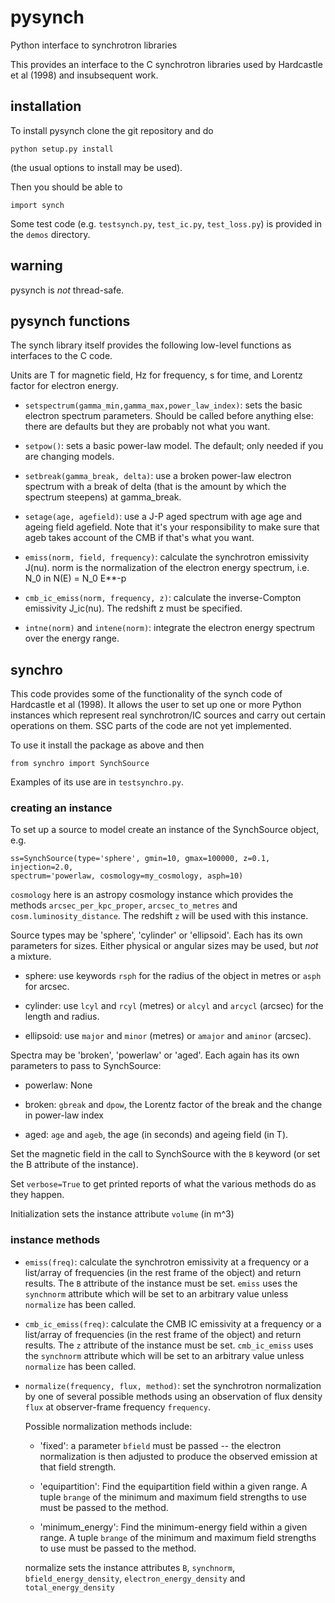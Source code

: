 # pysynch
Python interface to synchrotron libraries

This provides an interface to the C synchrotron libraries used by Hardcastle et al (1998) and insubsequent work.

## installation

To install pysynch clone the git repository and do

```
python setup.py install
```

(the usual options to install may be used).

Then you should be able to

```
import synch
```

Some test code (e.g. `testsynch.py`, `test_ic.py`, `test_loss.py`) is provided in the `demos` directory.

## warning

pysynch is *not* thread-safe.

## pysynch functions

The synch library itself provides the following low-level functions as
interfaces to the C code.

Units are T for magnetic field, Hz for frequency, s for time, and
Lorentz factor for electron energy.

* `setspectrum(gamma_min,gamma_max,power_law_index)`: sets the basic
  electron spectrum parameters. Should be called before anything else:
  there are defaults but they are probably not what you want.

* `setpow()`: sets a basic power-law model. The default; only needed
  if you are changing models.

* `setbreak(gamma_break, delta)`: use a broken power-law electron
  spectrum with a break of delta (that is the amount by which the
  spectrum steepens) at gamma_break.

* `setage(age, agefield)`: use a J-P aged spectrum with age age and
  ageing field agefield. Note that it's your responsibility to make
  sure that ageb takes account of the CMB if that's what you want.

* `emiss(norm, field, frequency)`: calculate the synchrotron
  emissivity J(nu). norm is the normalization of the electron energy
  spectrum, i.e. N_0 in N(E) = N_0 E**-p

* `cmb_ic_emiss(norm, frequency, z)`: calculate the inverse-Compton
  emissivity J_ic(nu). The redshift z must be specified.

* `intne(norm)` and `intene(norm)`: integrate the electron energy
  spectrum over the energy range.

## synchro

This code provides some of the functionality of the synch code of
Hardcastle et al (1998). It allows the user to set up one or more
Python instances which represent real synchrotron/IC sources and carry
out certain operations on them. SSC parts of the code are not yet implemented. 

To use it install the package as above and then

```
from synchro import SynchSource
```

Examples of its use are in `testsynchro.py`.

### creating an instance

To set up a source to model create an instance of the SynchSource
object, e.g.

```
ss=SynchSource(type='sphere', gmin=10, gmax=100000, z=0.1, injection=2.0,
spectrum='powerlaw, cosmology=my_cosmology, asph=10)
```

`cosmology` here is an astropy cosmology instance which provides the
methods `arcsec_per_kpc_proper`, `arcsec_to_metres` and
`cosm.luminosity_distance`. The redshift `z` will be used with this instance.

Source types may be 'sphere', 'cylinder' or 'ellipsoid'. Each has its
own parameters for sizes. Either physical or angular sizes may be
used, but *not* a mixture.

* sphere: use keywords `rsph` for the radius of the object in metres
  or `asph` for arcsec.

* cylinder: use `lcyl` and `rcyl` (metres) or `alcyl` and `arcycl`
 (arcsec) for the length and radius.

* ellipsoid: use `major` and `minor` (metres) or `amajor` and `aminor`
  (arcsec).

Spectra may be 'broken', 'powerlaw' or 'aged'. Each again has its own
parameters to pass to SynchSource:

* powerlaw: None

* broken: `gbreak` and `dpow`, the Lorentz factor of the break and the
  change in power-law index

* aged: `age` and `ageb`, the age (in seconds) and ageing field (in
  T).

Set the magnetic field in the call to SynchSource with the `B` keyword
(or set the B attribute of the instance).

Set `verbose=True` to get printed reports of what the various methods
do as they happen.

Initialization sets the instance attribute `volume` (in m^3)

### instance methods

* `emiss(freq)`: calculate the synchrotron emissivity at a frequency or a list/array of
 frequencies (in the rest frame of the object) and return results. The
 `B` attribute of the instance must be set. `emiss` uses the
 `synchnorm` attribute which will be set to an arbitrary value unless
 `normalize` has been called.

* `cmb_ic_emiss(freq)`: calculate the CMB IC emissivity at a frequency or a list/array of
 frequencies (in the rest frame of the object) and return results. The
 `z` attribute of the instance must be set. `cmb_ic_emiss` uses the
 `synchnorm` attribute which will be set to an arbitrary value unless
 `normalize` has been called.

* `normalize(frequency, flux, method)`: set the synchrotron normalization by one of several
  possible methods using an observation of flux density `flux` at
  observer-frame frequency `frequency`.

  Possible normalization methods include:

  * 'fixed': a parameter `bfield` must be passed -- the electron normalization
    is then adjusted to produce the observed emission at that field strength.

  * 'equipartition': Find the equipartition field within a given range.
    A tuple `brange` of the minimum and maximum field
    strengths to use must be passed to the method.

  * 'minimum_energy': Find the minimum-energy field within a given range.
    A tuple `brange` of the minimum and maximum field
    strengths to use must be passed to the method.

  normalize sets the instance attributes `B`, `synchnorm`, `bfield_energy_density`,
  `electron_energy_density` and `total_energy_density`
